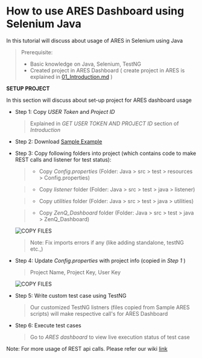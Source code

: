 # How to use ARES Dashboard using Selenium Java

In this tutorial will discuss about usage of ARES in Selenium using Java

> Prerequisite: 
> - Basic knowledge on Java, Selenium, TestNG
> - Created project in ARES Dashboard ( create project in ARES is explained in [01_Introduction.md](/Tutorials/01_Introduction.md) )

__SETUP PROJECT__

In this section will discuss about set-up project for ARES dashboard usage

 - Step 1: Copy _USER Token_ and _Project ID_
    > Explained in _GET USER TOKEN AND PROJECT ID_ section of _Introduction_

 - Step 2: Download [Sample Example](https://github.com/testastra/ARES/releases/download/v1.0-java/Java.zip) 

 - Step 3: Copy following folders into project (which contains code to make REST calls and listener for test status):

    > - Copy _Config.properties_ (Folder: Java > src > test > resources > Config.properties)

    > - Copy _listener_ folder (Folder: Java > src > test > java > listener)

    > - Copy _utilities_ folder (Folder: Java > src > test > java > utilities)
 
    > - Copy _ZenQ_Dashboard_ folder (Folder: Java > src > test > java > ZenQ_Dashboard)

    ![COPY FILES](https://i.ibb.co/SP9DNjT/copy-files.gif)

    > Note: Fix imports errors if any (like adding standalone, testNG etc.,)

 - Step 4: Update _Config.properties_ with project info (copied in _Step 1_ )
    > Project Name, Project Key, User Key
    
    ![COPY FILES](https://i.ibb.co/f1NXGrf/update-config-properties.gif)

 - Step 5: Write custom test case using TestNG
   > Our customized TestNG listners (files copied from Sample ARES scripts) will make respective call's for ARES Dashboard

 - Step 6: Execute test cases

    > Go to *ARES dashboard* to view live execution status of test case

Note: For more usage of REST api calls. Please refer our wiki [link](https://github.com/testastra/ARES/wiki)